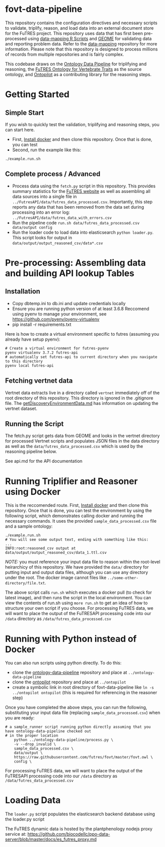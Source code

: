 # fovt-data-pipeline

This repository contains the configuration directives and necessary scripts to validate, triplify, reason, and load data into an external document store for the FuTRES project.  This repository uses data that has first been pre-processed using [data-mapping R Scripts](https://github.com/futres/fovt-data-mapping) and [GEOME](https://geome-db.org/) for validating data and reporting problem data.  Refer to the [data-mapping](https://github.com/futres/fovt-data-mapping) repository for more information.  Please note that this repository is designed to process millions of records from multiple repositories and is fairly complex.  

This codebase draws on the [Ontology Data Pipeline](https://github.com/biocodellc/ontology-data-pipeline) for triplifying and reasoning, the [FuTRES Ontology for Vertebrate Traits](https://github.com/futres/fovt) as the source ontology, and [Ontopilot](https://github.com/stuckyb/ontopilot) as a contributing library for the reasoning steps.  

# Getting Started
## Simple Start
If you wish to quickly test the validation, triplifying and reasoning steps, you can start here.  
  * First, [Install docker](https://docs.docker.com/install/) and then clone this repository.  Once that is done, you can test
  * Second, run the example like this:
```
./example.run.sh
```

## Complete process / Advanced
 * Process data using the `fetch.py` script in this repository.  This provides summary statistics for the [FuTRES website](https://futres.org/) as well as assembling all data sources into a single file in `../FutresAPI/data/futres_data_processed.csv`.  Importantly, this step reports any data that has been removed from the data set during processing into an error log: `../FutresAPI/data/futres_data_with_errors.csv`
  * Run the pipeline code `run.sh data/futres_data_processed.csv data/output config`
  * Run the loader code to load data into elasticsearch `python loader.py`. This script looks for output in `data/output/output_reasoned_csv/data*.csv`


# Pre-processing: Assembling data and building API lookup Tables
## Installation
  * Copy dbtemp.ini to db.ini and update credentials locally
  * Ensure you are running python version of at least 3.6.8  Reccomend using pyenv to manage your environment, see https://github.com/pyenv/pyenv-virtualenv
  * pip install -r requirements.txt

Here is how to create a virtual environment specific to futres (assuming you already have setup pyenv):
```
# Create a virtual environment for futres-pyenv
pyenv virtualenv 3.7.2 futres-api
# automatically set futres-api to current directory when you navigate to this directory
pyenv local futres-api
```

## Fetching vertnet data
Vertnet data extracts live in a directory called `vertnet` immediately off of the root directory of this repository.
This directory is ignored in the .gitignore file.  The [getDiscoveryEnvironmentData.md](getDiscoveryEnvironmentData.md) has
information on updating the vertnet dataset.

## Running the Script
The fetch.py script gets data from GEOME and looks in the vertnet directory for
processed Vertnet scripts and populates JSON files in the data directory as well
as the `data/futres_data_processed.csv` which is used by the reasoning pipeline below.

See api.md for the API documentation

# Running Triplifier and Reasoner using Docker
This is the reccomended route.
First, [Install docker](https://docs.docker.com/install/) and then clone this repository.  Once that is done, you can test
the environment by using the following script, which demonstrates calling docker and running the necessary commands.
It uses the provided `sample_data_processed.csv` file and a sample ontology:

```
./example.run.sh
# You will see some output text, ending with something like this:
...
INFO:root:reasoned_csv output at data/output/output_reasoned_csv/data_1.ttl.csv
```
*NOTE:* you must reference your input data file to reason within the root-level heirarchicy of this repository. We have provided the `data/` directory for putting input and output data files, although you can use any directory under the root.
The docker image cannot files like `../some-other-directory/file.txt`. 

The above script calls `run.sh` which executes a docker pull (to check for latest image), and then
runs the script in the local environment.  You can view the contents of run.sh using `more run.sh` to get an
idea of how to structure your own script if you choose.   For processing FuTRES data, we will want to place the output of the FuTRESAPI processing code into our `/data` directory as `/data/futres_data_processed.csv`

# Running with Python instead of Docker
You can also run scripts using python directly.  To do this:

  * clone the [ontology-data-pipeline](https://github.com/biocodellc/ontology-data-pipeline) repository and place at `../ontology-data-pipeline` 
  * clone the [ontopilot](https://github.com/stuckyb/ontopilot) repository and place at `../ontopilot` 
  * create a symbolic link in root directory of fovt-data-pipeline like `ln -s ../ontopilot ontopilot` (this is required for referencing in the reasoner step)

Once you have completed the above steps, you can run the following, substituting your input data file (replacing `sample_data_processed.csv`) when you are ready:

```
# a sample_runner script running python directly assuming that you have ontology-data-pipeline checked out
# in the proper location
    python ../ontology-data-pipeline/process.py \
    -v --drop_invalid \
    sample_data_processed.csv \
    data/output \
    https://raw.githubusercontent.com/futres/fovt/master/fovt.owl \
    config \
```
For processing FuTRES data, we will want to place the output of the FuTRESAPI processing code into our `/data` directory as `/data/futres_data_processed.csv`

# Loading Data

The `loader.py` script populates the elasticsearch backend database using the loader.py script

The FuTRES dynamic data is hosted by the plantphenology nodejs proxy service at:
https://github.com/biocodellc/ppo-data-server/blob/master/docs/es_futres_proxy.md

 





